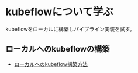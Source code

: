 # kubeflowについて学ぶ

kubeflowをローカルに構築しパイプライン実装を試す。

## ローカルへのkubeflowの構築

- [ローカルへのkubeflow構築方法](./InstallLocally.md)
